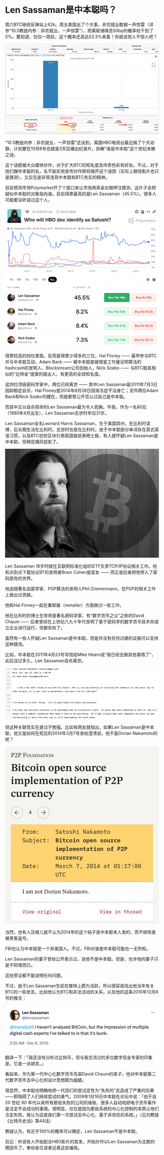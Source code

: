 # Len Sassaman是中本聪吗？

周六BTC继续反弹站上62k。周五美国出了个大事，非农就业数据一声惊雷（详参“10.5教链内参：非农就业，一声惊雷”），把美联储降息50bp的概率给干到了0%。要知道，仅仅一周前，这个概率还高达53.3%来着！你就说惊人不惊人吧？

![](2024-10-05-A01.png)

“10.5教链内参：非农就业，一声惊雷”还谈到，美国HBO电视台最近搞了个大动静，计划要在10月8号也就是3天后播出纪录片，拆解“谁是中本聪”这个世纪未解之谜。

这个话题被大众媒体炒作，对于扩大BTC的知名度及传奇色彩有好处。不过，对于他们蹭中本聪的名，名不副实地宣传炒作即将揭开这个谜团（实际上据信影片也只是猜测），又实在是非常违背中本聪和BTC务实的精神。

目前预测市场Polymarket开了个盘口来让市场用真金白银押注猜测，这片子会把疑似中本聪的对象指向谁。目前得票最高的是Len Sassaman（45.5%）。很多人可能都没听说过这个人。

![](2024-10-05-A02.png)

得票较高的四位里面，反而是得票少得多的三位，Hal Finney —— 最早参与BTC并与中本聪互动，Adam Back —— 被中本聪直接借鉴工作量证明算法的hashcash的发明人、Blockstream公司创始人，Nick Szabo —— 与BTC极其相似的“比特金”提案的提出人，有更高的全球知名度。

这四位顶级密码学家中，两位已经离世 —— 其中Len Sassaman是2011年7月3日因抑郁症自杀，Hal Finney是2014年8月28日因渐冻症不治身亡；另外两位Adam Back和Nick Szabo均健在，但是都曾公开否认过自己是中本聪。

而其中又以自杀殒命的Len Sassaman最为令人扼腕。毕竟，作为一名80后（1980年4月出生），Len Sassaman去世时年仅31岁。

Len Sassaman全名Leonard Harris Sassaman，生于美国宾州，在比利时读博，后长期生活在比利时，去世时也是在比利时。由于中本聪部分单词存在英式英语习惯，以及BTC创世区块引用英国报纸泰晤士报，有人就怀疑Len Sassaman是中本聪，但稍显捕风捉影了。

![](2024-10-05-A03.jpeg)

Len Sassaman 18岁时就在互联网标准化组织IETF负责TCP/IP协议相关工作。他和点到点下载协议BT的发明者Bram Cohen是室友 —— 而正是后者把他带入了密码朋克的世界。

他追随著名加密学家、PGP算法的发明人Phil Zimmermann，在PGP的相关工作上做出过贡献。

他和Hal Finney一起在重邮器（remailer）方面做过一些工作。

他在比利时的博士生导师是著名密码学家、有“数字货币之父”之称的David Chaum —— 后者曾经在上世纪八九十年代发明了基于密码学的数字货币技术并成立企业进行运行，但都失败了。

虽然有一些人怀疑Len Sassaman是中本聪，但是并没有任何过硬的证据可以支持这种猜测。

比如，中本聪在2011年4月23号写信给Mike Hearn说“我已经去做其他事情了”，此后没过多久，Len Sassaman自杀离世。

![](2024-10-05-A04.jpeg)

但这种关联性实在是过于勉强。比如有网友就指出，如果Len Sassaman是中本聪，他又是如何在死后的2014年3月7号发帖澄清说，他不是Dorian Nakamoto的呢？

![](2024-10-05-A05.jpeg)

当然，也有人压根儿就不认为2014年的这个帖子是中本聪本人发的，而不排除是被黑客盗号。

FBI也认为中本聪是一个非美国人。不过，FBI对谁是中本聪可能也一无所知。

Len Sassaman的妻子曾经公开表示过，说他不是中本聪。但是，也许他的妻子只是不知情而已。

这些旁证都不能说明任何问题。

不过，由于Len Sassaman生前在推特上颇为活跃，所以很容易找出他当年有关BTC的一些发言。比如他认为BTC和非法活动的关系，以及他的这条2010年12月8号的推文：

![](2024-10-05-A06.png)

翻译一下：「我还没有分析过比特币，但与我交流过的多位数字现金专家的印象是，它是一派胡言。」

看起来，作为第一代中心化数字货币先驱David Chaum的弟子，他对中本聪第二代数字货币去中心化的设计思想颇为龃龉。

很显然，中本聪也明确地把一代目们的尝试定性为“失败的”且造成了严重的后果——即阻碍了人们继续尝试的勇气。2009年1月16日中本聪在论坛中说：「由于自 20 世纪 90 年代以来所有那些失败的公司的缘故，很多人自动地把电子货币看作是注定不会成功的事情。很明显，仅仅是因为那些系统的中心化控制的本质让他们注定失败。我认为这是我们第一次尝试去中心化、基于非信任的系统。」（见刘教链《比特币史话》第44话）

教链认为，有近乎100%的概率可以确定，Len Sassaman不是中本聪。

后记：听说有人开始配合HBO影片的宣发，开始炒作以Len Sassaman为主题的模因币了。奉劝各位读者远离这些骗局。
